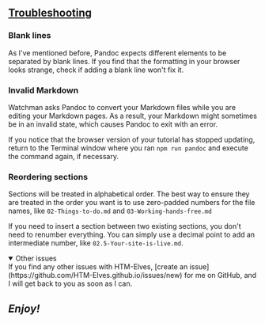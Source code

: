 <section
  id="troubleshooting"
  aria-labelledby="troubleshooting"
  data-item="Troubleshooting"
>
  <h2><a href="#troubleshooting">Troubleshooting</a></h2>
    
### Blank lines
As I've mentioned before, Pandoc expects different elements to be separated by blank lines. If you find that the formatting in your browser looks strange, check if adding a blank line won't fix it.

### Invalid Markdown
Watchman asks Pandoc to convert your Markdown files while you are editing your Markdown pages. As a result, your Markdown might sometimes be in an invalid state, which causes Pandoc to exit with an error.

If you notice that the browser version of your tutorial has stopped updating, return to the Terminal window where you ran `npm run pandoc` and execute the command again, if necessary.

### Reordering sections
Sections will be treated in alphabetical order. The best way to ensure they are treated in the order you want is to use zero-padded numbers for the file names, like `02-Things-to-do.md` and `03-Working-hands-free.md`

If you need to insert a section between two existing sections, you don't need to renumber everything. You can simply use a decimal point to add an intermediate number, like `02.5-Your-site-is-live.md`.

<details class="feedback" open>
<summary>Other issues</summary>
If you find any other issues with HTM-Elves, [create an issue](https://github.com/HTM-Elves.github.io/issues/new) for me on GitHub, and I will get back to you as soon as I can.

</details>

## _Enjoy!_

</section>